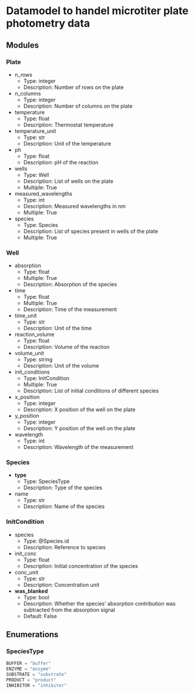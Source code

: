 # Datamodel to handel microtiter plate photometry data

## Modules

### Plate

- n_rows
    - Type: integer
    - Description: Number of rows on the plate
- n_columns
    - Type: integer
    - Description: Number of columns on the plate
- temperature
    - Type: float
    - Description: Thermostat temperature
- temperature_unit
    - Type: str
    - Description: Unit of the temperature
- ph
    - Type: float
    - Description: pH of the reaction
- wells
    - Type: Well
    - Description: List of wells on the plate
    - Multiple: True
- measured_wavelengths
    - Type: int
    - Description: Measured wavelengths in nm
    - Multiple: True
- species
    - Type: Species
    - Description: List of species present in wells of the plate
    - Multiple: True

### Well

- absorption
    - Type: float
    - Multiple: True
    - Description: Absorption of the species
- time
    - Type: float
    - Multiple: True
    - Description: Time of the measurement
- time_unit
    - Type: str
    - Description: Unit of the time
- reaction_volume
    - Type: float
    - Description: Volume of the reaction
- volume_unit
    - Type: string
    - Description: Unit of the volume
- init_conditions
    - Type: InitCondition
    - Multiple: True
    - Description: List of initial conditions of different species
- x_position
    - Type: integer
    - Description: X position of the well on the plate
- y_position
    - Type: integer
    - Description: Y position of the well on the plate
- wavelength
    - Type: int
    - Description: Wavelength of the measurement


### Species

- __type__
    - Type: SpeciesType
    - Description: Type of the species
- name
    - Type: str
    - Description: Name of the species

### InitCondition

- species
    - Type: @Species.id
    - Description: Reference to species
- init_conc
    - Type: float
    - Description: Initial concentration of the species
- conc_unit
    - Type: str
    - Description: Concentration unit
- __was_blanked__
    - Type: bool
    - Description: Whether the species' absorption contribution was subtracted from the absorption signal
    - Default: False

## Enumerations

### SpeciesType

```python
BUFFER = "buffer"
ENZYME = "enzyme"
SUBSTRATE = "substrate"
PRODUCT = "product"
INHIBITOR = "inhibitor"
```

